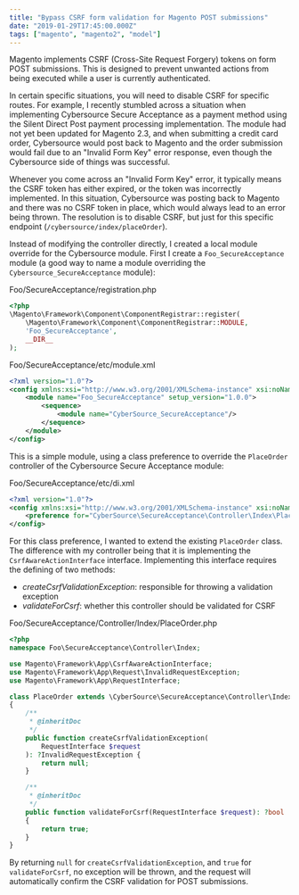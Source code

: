 ```yaml
---
title: "Bypass CSRF form validation for Magento POST submissions"
date: "2019-01-29T17:45:00.000Z"
tags: ["magento", "magento2", "model"]
---
```


Magento implements CSRF (Cross-Site Request Forgery) tokens on form POST submissions. This is designed to prevent unwanted actions from being executed while a user is currently authenticated.

In certain specific situations, you will need to disable CSRF for specific routes. For example, I recently stumbled across a situation when implementing Cybersource Secure Acceptance as a payment method using the Silent Direct Post payment processing implementation. The module had not yet been updated for Magento 2.3, and when submitting a credit card order, Cybersource would post back to Magento and the order submission would fail due to an "Invalid Form Key" error response, even though the Cybersource side of things was successful.

Whenever you come across an "Invalid Form Key" error, it typically means the CSRF token has either expired, or the token was incorrectly implemented. In this situation, Cybersource was posting back to Magento and there was no CSRF token in place, which would always lead to an error being thrown. The resolution is to disable CSRF, but just for this specific endpoint (`/cybersource/index/placeOrder`).

Instead of modifying the controller directly, I created a local module override for the Cybersource module. First I create a `Foo_SecureAcceptance` module (a good way to name a module overriding the `Cybersource_SecureAcceptance` module):

<div class="gatsby-code-title">Foo/SecureAcceptance/registration.php</div>

```php
<?php
\Magento\Framework\Component\ComponentRegistrar::register(
    \Magento\Framework\Component\ComponentRegistrar::MODULE,
    'Foo_SecureAcceptance',
    __DIR__
);
```

<div class="gatsby-code-title">Foo/SecureAcceptance/etc/module.xml</div>

```xml
<?xml version="1.0"?>
<config xmlns:xsi="http://www.w3.org/2001/XMLSchema-instance" xsi:noNamespaceSchemaLocation="urn:magento:framework:Module/etc/module.xsd">
    <module name="Foo_SecureAcceptance" setup_version="1.0.0">
        <sequence>
            <module name="CyberSource_SecureAcceptance"/>
        </sequence>
    </module>
</config>
```

This is a simple module, using a class preference to override the `PlaceOrder` controller of the Cybersource Secure Acceptance module:

<div class="gatsby-code-title">Foo/SecureAcceptance/etc/di.xml</div>

```xml
<?xml version="1.0"?>
<config xmlns:xsi="http://www.w3.org/2001/XMLSchema-instance" xsi:noNamespaceSchemaLocation="urn:magento:framework:ObjectManager/etc/config.xsd">
    <preference for="CyberSource\SecureAcceptance\Controller\Index\PlaceOrder" type="Foo\SecureAcceptance\Controller\Index\PlaceOrder"/>
</config>
```

For this class preference, I wanted to extend the existing `PlaceOrder` class. The difference with my controller being that it is implementing the `CsrfAwareActionInterface` interface. Implementing this interface requires the defining of two methods:

- *createCsrfValidationException*: responsible for throwing a validation exception
- *validateForCsrf*: whether this controller should be validated for CSRF

<div class="gatsby-code-title">Foo/SecureAcceptance/Controller/Index/PlaceOrder.php</div>

```php
<?php
namespace Foo\SecureAcceptance\Controller\Index;

use Magento\Framework\App\CsrfAwareActionInterface;
use Magento\Framework\App\Request\InvalidRequestException;
use Magento\Framework\App\RequestInterface;

class PlaceOrder extends \CyberSource\SecureAcceptance\Controller\Index\PlaceOrder implements CsrfAwareActionInterface
{
    /**
     * @inheritDoc
     */
    public function createCsrfValidationException(
        RequestInterface $request
    ): ?InvalidRequestException {
        return null;
    }

    /**
     * @inheritDoc
     */
    public function validateForCsrf(RequestInterface $request): ?bool
    {
        return true;
    }
}
```

By returning `null` for `createCsrfValidationException`, and `true` for `validateForCsrf`, no exception will be thrown, and the request will automatically confirm the CSRF validation for POST submissions.
